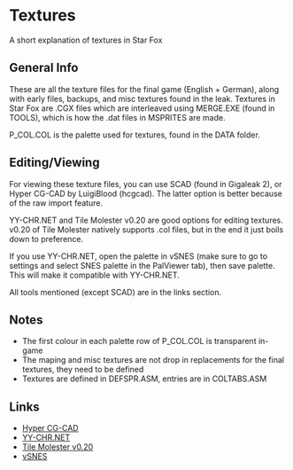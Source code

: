 # Textures
A short explanation of textures in Star Fox

## General Info
These are all the texture files for the final game (English + German), along with early files, backups, and misc textures found in the leak.
Textures in Star Fox are .CGX files which are interleaved using MERGE.EXE (found in TOOLS), which is how the .dat files in MSPRITES are made.

P_COL.COL is the palette used for textures, found in the DATA folder.

## Editing/Viewing
For viewing these texture files, you can use SCAD (found in Gigaleak 2), or Hyper CG-CAD by LuigiBlood (hcgcad).
The latter option is better because of the raw import feature.

YY-CHR.NET and Tile Molester v0.20 are good options for editing textures.
v0.20 of Tile Molester natively supports .col files, but in the end it just boils down to preference.

If you use YY-CHR.NET, open the palette in vSNES (make sure to go to settings and select SNES palette in the PalViewer tab), then save palette.
This will make it compatible with YY-CHR.NET.

All tools mentioned (except SCAD) are in the links section.

## Notes
- The first colour in each palette row of P_COL.COL is transparent in-game
- The maping and misc textures are not drop in replacements for the final textures, they need to be defined
- Textures are defined in DEFSPR.ASM, entries are in COLTABS.ASM

## Links
- [Hyper CG-CAD](https://github.com/LuigiBlood/hcgcad)
- [YY-CHR.NET](https://www.smwcentral.net/?p=section&a=details&id=27208)
- [Tile Molester v0.20](https://www.romhacking.net/utilities/1583/)
- [vSNES](https://www.romhacking.net/utilities/274/)
